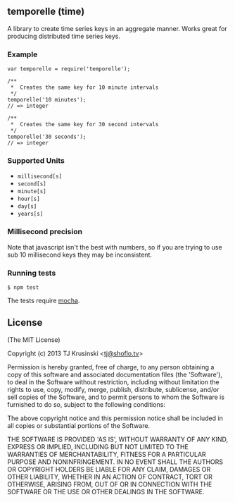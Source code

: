## temporelle (time)

A library to create time series keys in an aggregate manner. Works great for producing distributed time series keys.

### Example

```
var temporelle = require('temporelle');

/**
 *	Creates the same key for 10 minute intervals
 */
temporelle('10 minutes');
// => integer

/**
 *	Creates the same key for 30 second intervals
 */
temporelle('30 seconds');
// => integer

```

### Supported Units

* `millisecond[s]`
* `second[s]`
* `minute[s]`
* `hour[s]`
* `day[s]`
* `years[s]`

### Millisecond precision

Note that javascript isn't the best with numbers, so if you are trying to use sub 10 millisecond keys they may be inconsistent.

### Running tests

`$ npm test`

The tests require [mocha](https://github.com/visionmedia/mocha).

## License

(The MIT License)

Copyright (c) 2013 TJ Krusinski &lt;tj@shoflo.tv&gt;

Permission is hereby granted, free of charge, to any person obtaining
a copy of this software and associated documentation files (the
'Software'), to deal in the Software without restriction, including
without limitation the rights to use, copy, modify, merge, publish,
distribute, sublicense, and/or sell copies of the Software, and to
permit persons to whom the Software is furnished to do so, subject to
the following conditions:

The above copyright notice and this permission notice shall be
included in all copies or substantial portions of the Software.

THE SOFTWARE IS PROVIDED 'AS IS', WITHOUT WARRANTY OF ANY KIND,
EXPRESS OR IMPLIED, INCLUDING BUT NOT LIMITED TO THE WARRANTIES OF
MERCHANTABILITY, FITNESS FOR A PARTICULAR PURPOSE AND NONINFRINGEMENT.
IN NO EVENT SHALL THE AUTHORS OR COPYRIGHT HOLDERS BE LIABLE FOR ANY
CLAIM, DAMAGES OR OTHER LIABILITY, WHETHER IN AN ACTION OF CONTRACT,
TORT OR OTHERWISE, ARISING FROM, OUT OF OR IN CONNECTION WITH THE
SOFTWARE OR THE USE OR OTHER DEALINGS IN THE SOFTWARE.
